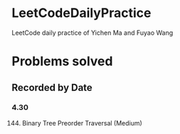 # LeetCodeDailyPractice
LeetCode daily practice of Yichen Ma and Fuyao Wang

# Problems solved
## Recorded by Date 
### 4.30
144. Binary Tree Preorder Traversal (Medium)
